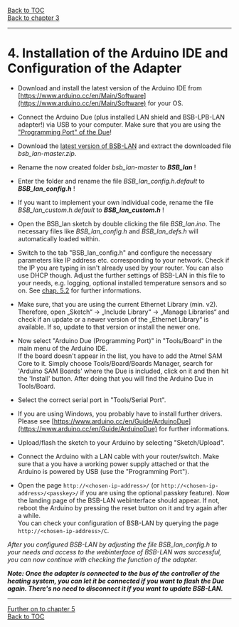 [Back to TOC](toc.md)  
[Back to chapter 3](chap03.md)    
   
---  

# 4. Installation of the Arduino IDE and Configuration of the Adapter
- Download and install the latest version of the Arduino IDE from [https://www.arduino.cc/en/Main/Software](https://www.arduino.cc/en/Main/Software) for your OS.  

- Connect the Arduino Due (plus installed LAN shield and BSB-LPB-LAN adapter!) via USB to your computer. Make sure that you are using the ["Programming Port" of the Due](chap12.md#121-the-arduino-due)! 

- Download the [latest version of BSB-LAN](https://github.com/fredlcore/bsb_lan/archive/master.zip) and extract the downloaded file *bsb_lan-master.zip*.  

- Rename the now created folder *bsb_lan-master* to ***BSB_lan*** !  

- Enter the folder and rename the file *BSB_lan_config.h.default* to ***BSB_lan_config.h*** !  

- If you want to implement your own individual code, rename the file *BSB_lan_custom.h.default* to ***BSB_lan_custom.h*** !  

- Open the BSB_lan sketch by double clicking the file *BSB_lan.ino*. The necessary files like *BSB_lan_config.h* and *BSB_lan_defs.h* will automatically loaded within.  

- Switch to the tab "BSB_lan_config.h" and configure the necessary parameters like IP address etc. corresponding to your network. Check if the IP you are typing in isn't already used by your router. You can also use DHCP though. Adjust the further settings of BSB-LAN in this file to your needs, e.g. logging, optional installed temperature sensors and so on. See [chap. 5.2](chap05.md#52-configuration-by-adjusting-the-settings-within-bsb_lan_configh) for further informations.   
  
- Make sure, that you are using the current Ethernet Library (min. v2). Therefore, open „Sketch“ → „Include Library“ → „Manage Libraries“ and check if an update or a newer version of the „Ethernet Library“ is available. If so, update to that version or install the newer one.  

- Now select "Arduino Due (Programming Port)" in "Tools/Board" in the main menu of the Arduino IDE.  
If the board doesn't appear in the list, you have to add the Atmel SAM Core to it. Simply choose Tools/Board/Boards Manager, search for 'Arduino SAM Boards' where the Due is included, click on it and then hit the 'Install' button. After doing that you will find the Arduino Due in Tools/Board.  

- Select the correct serial port in "Tools/Serial Port".  

- If you are using Windows, you probably have to install further drivers. Please see [https://www.arduino.cc/en/Guide/ArduinoDue](https://www.arduino.cc/en/Guide/ArduinoDue) for further informations.

- Upload/flash the sketch to your Arduino by selecting "Sketch/Upload".  

- Connect the Arduino with a LAN cable with your router/switch. Make sure that a you have a working power supply attached or that the Arduino is powered by USB (use the "Programming Port").    

- Open the page `http://<chosen-ip-address>/` (or `http://<chosen-ip-address>/<passkey>/` if you are using the optional passkey feature). Now the landing page of the BSB-LAN webinterface should appear. If not, reboot the Arduino by pressing the reset button on it and try again after a while.  
You can check your configuration of BSB-LAN by querying the page `http://<chosen-ip-address>/C`.  
   
*After you configured BSB-LAN by adjusting the file BSB_lan_config.h to your needs and access to the webinterface of BSB-LAN was successful, you can now continue with checking the function of the adapter.*  
   
***Note: Once the adapter is connected to the bus of the controller of the heating system, you can let it be connected if you want to flash the Due again. There's no need to disconnect it if you want to update BSB-LAN.***     
   
---  
   
[Further on to chapter 5](chap05.md)      
[Back to TOC](toc.md)   
